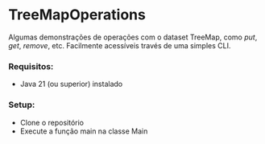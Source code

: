 # TreeMapOperations

Algumas demonstrações de operações com o dataset TreeMap, como *put*, *get*, *remove*, etc. Facilmente acessíveis través de uma simples CLI.

### Requisitos: 

- Java 21 (ou superior) instalado

### Setup: 

- Clone o repositório
- Execute a função main na classe Main

##
